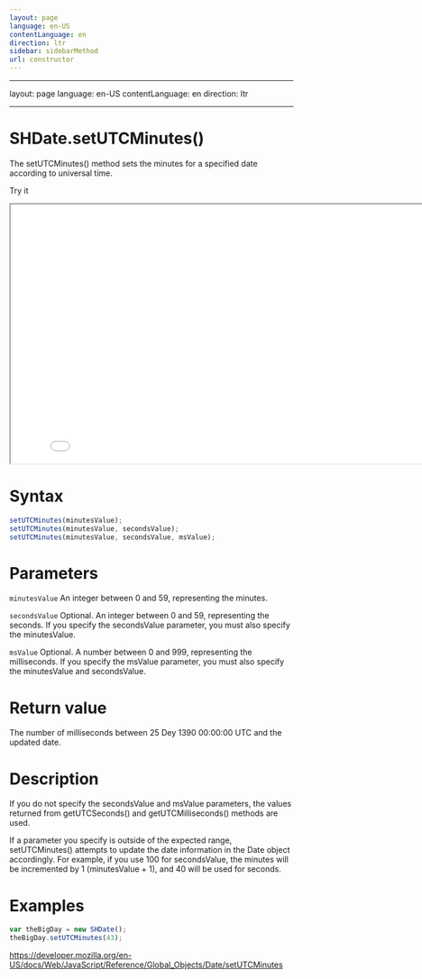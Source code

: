 ```yaml
---
layout: page
language: en-US
contentLanguage: en
direction: ltr
sidebar: sidebarMethod
url: constructor
---
```


---

layout: page
language: en-US
contentLanguage: en
direction: ltr

---

# SHDate.setUTCMinutes()

The setUTCMinutes() method sets the minutes for a specified date according to universal time.

Try it

<iframe style="width: 830px; height: 460px;" src="/SHDateTime-js/examples/live.html?function=setUTCMinutes" title="MDN Web Docs Interactive Example" loading="lazy"></iframe>
<br/>

# Syntax

```js
setUTCMinutes(minutesValue);
setUTCMinutes(minutesValue, secondsValue);
setUTCMinutes(minutesValue, secondsValue, msValue);
```

# Parameters

<code>minutesValue</code>
An integer between 0 and 59, representing the minutes.

<code>secondsValue</code>
Optional. An integer between 0 and 59, representing the seconds. If you specify the secondsValue parameter, you must also specify the minutesValue.

<code>msValue</code>
Optional. A number between 0 and 999, representing the milliseconds. If you specify the msValue parameter, you must also specify the minutesValue and secondsValue.

# Return value

The number of milliseconds between 25 Dey 1390 00:00:00 UTC and the updated date.

# Description

If you do not specify the secondsValue and msValue parameters, the values returned from getUTCSeconds() and getUTCMilliseconds() methods are used.

If a parameter you specify is outside of the expected range, setUTCMinutes() attempts to update the date information in the Date object accordingly. For example, if you use 100 for secondsValue, the minutes will be incremented by 1 (minutesValue + 1), and 40 will be used for seconds.

# Examples

```js
var theBigDay = new SHDate();
theBigDay.setUTCMinutes(43);
```

https://developer.mozilla.org/en-US/docs/Web/JavaScript/Reference/Global_Objects/Date/setUTCMinutes
